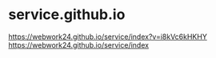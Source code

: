 # service.github.io

https://webwork24.github.io/service/index?v=i8kVc6kHKHY
https://webwork24.github.io/service/index
